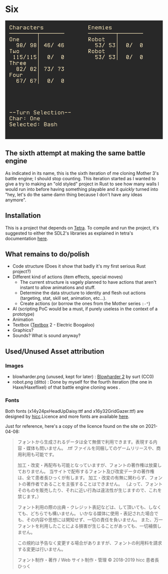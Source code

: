 # Six

![current state screenshot](doc/screenshot.png)

## The sixth attempt at making the same battle engine

As indicated in its name, this is the sixth iteration of me cloning Mother 3's battle engine; I
should stop counting. This iteration started as I wanted to give a try to making an "old styled"
project in Rust to see how many walls I would run into before having something playable and it
_quickly_ turned into "hey, let's do the same damn thing because I don't have any ideas
anymore".

## Installation

This is a project that depends on [Tetra](https://github.com/17cupsofcoffee/tetra/). To compile
and run the project, it's suggested to either the SDL2's libraries as explained in tetra's
documentation [here](https://tetra.seventeencups.net/installation/).

## What remains to do/polish

- Code structure (Does it show that badly it's my first serious Rust project?)
- Different kind of actions (item effects, special moves)
  - The current structure is vagely planned to have actions that aren't instant to allow
    animations and stuff.
  - Determine the data structure to identity and flesh out actions (targeting, stat, skill set,
    animation, etc...).
  - Create actions (or borrow the ones from the Mother series `:-°`)
- AI (scripting PoC would be a must, if purely useless in the context of a prototype)
- Animation
- Textbox ([Textbox](https://github.com/Eiyeron/Textbox) 2 - Electric Boogaloo)
- Graphics?
- Sounds? What is sound anyway?

## Used/Unused Asset attribution

### Images

- blowharder.png (unused, kept for later) : [Blowharder 2](https://opengameart.org/content/blowhard-2-blow-harder) by
  surt (CC0)
- robot.png (ditto) : Done by myself for the fourth iteration (the one in Haxe/Haxeflixel) of that
  battle engine cloning woes .

### Fonts

Both fonts (x14y24pxHeadUpDaisy.ttf and x16y32GridGazer.ttf) are designed by
[hicc](twitter.com/hicchicc).Licence and more fonts are available
[here](http://www17.plala.or.jp/xxxxxxx/00ff/).

Just for reference, here's a copy of the licence found on the site on 2021-04-08:

> フォントから生成されるデータは全て無償で利用できます。表現する内容・媒体も問いません。
> .ttf ファイルを同梱してのゲームリリースや、商用利用も可能です。
>
> 加工・改変・再配布も可能となっていますが、フォントの著作権は放棄しておりません。
> 当サイトで配布するフォント及び改変データの著作権は、全て患者長ひっくが有します。
> 加工・改変の有無に関わらず、フォントの著作者であることを主張することはできません。
> （よって、フォントそのものを販売したり、それに近い行為は違法性が生じますので、これを禁じます。）
>
> フォント利用の際の出典・クレジット表記などは、して頂いても、しなくても、どちらでも構いません。
> いかなる媒体に使用・表記された場合でも、その内容や思想には関知せず、一切の責任を負いません。
> また、万一フォントを利用したことによる損害が生じることがあっても、一切補償しません。
>
> この規約は予告なく変更する場合がありますが、フォントの利用料を請求する変更は行いません。
>
> フォント制作・著作 / Web サイト制作・管理
> © 2018-2019 hicc 患者長ひっく

